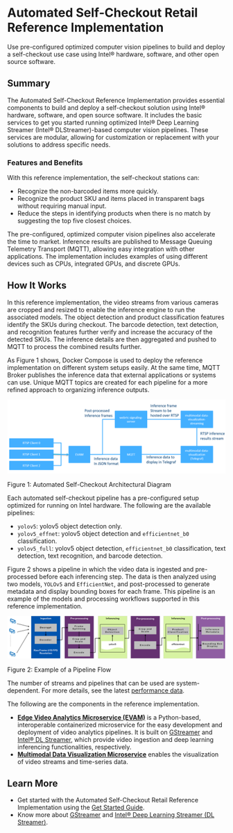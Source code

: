 # Automated Self-Checkout Retail Reference Implementation

Use pre-configured optimized computer vision pipelines to build and deploy a self-checkout use case using Intel® hardware, software, and other open source software.

## Summary

The Automated Self-Checkout Reference Implementation provides essential components to build and deploy a self-checkout solution using Intel® hardware, software, and open source software. It includes the basic services to get you started running optimized Intel® Deep Learning Streamer (Intel® DLStreamer)-based computer vision pipelines. These services are modular, allowing for customization or replacement with your solutions to address specific needs.

### Features and Benefits

With this reference implementation, the self-checkout stations can:

* Recognize the non-barcoded items more quickly.
* Recognize the product SKU and items placed in transparent bags without requiring manual input.
* Reduce the steps in identifying products when there is no match by suggesting the top five closest choices. 

The pre-configured, optimized computer vision pipelines also accelerate the time to market. Inference results are published to Message Queuing Telemetry Transport (MQTT), allowing easy integration with other applications. The implementation includes examples of using different devices such as CPUs, integrated GPUs, and discrete GPUs.

## How It Works

In this reference implementation, the video streams from various cameras are cropped and resized to enable the inference engine to run the associated models. The object detection and product classification features identify the SKUs during checkout. The barcode detection, text detection, and recognition features further verify and increase the accuracy of the detected SKUs. The inference details are then aggregated and pushed to  MQTT to process the combined results further.

As Figure 1 shows, Docker Compose is used to deploy the reference implementation on different system setups easily. At the same time, MQTT Broker publishes the inference data that external applications or systems can use. Unique MQTT topics are created for each pipeline for a more refined approach to organizing inference outputs.

![A simple architectural diagram for Automated Self-checkout](images/automated-selfcheckout-arch-diagram.png)

Figure 1: Automated Self-Checkout Architectural Diagram

Each automated self-checkout pipeline has a pre-configured setup optimized for running on Intel hardware. The following are the available pipelines: 

*   ``yolov5``: yolov5 object detection only.
*   ``yolov5_effnet``: yolov5 object detection and ``efficientnet_b0`` classification.
*   ``yolov5_full``: yolov5 object detection, ``efficientnet_b0`` classification, text detection, text recognition, and barcode detection.


Figure 2 shows a pipeline in which the video data is ingested and pre-processed before each inferencing step. The data is then analyzed using two models, ``YOLOv5`` and ``EfficientNet``, and post-processed to generate metadata and display bounding boxes for each frame. This pipeline is an example of the models and processing workflows supported in this reference implementation.

![A pipeline flow](images/pipeline-example.png)

Figure 2: Example of a Pipeline Flow

The number of streams and pipelines that can be used are system-dependent. For more details, see the latest [performance data](https://www.intel.com/content/www/us/en/developer/topic-technology/edge-5g/tools/automated-self-checkout-benchmark-results.html). 

The following are the components in the reference implementation.

* <a href="https://edgeservicescatalog.intel.com/details/?microserviceType=recipe&microserviceNameForUrl=edge-video-analytics-microservice">**Edge Video Analytics Microservice (EVAM)**</a> is a Python-based, interoperable containerized microservice for the easy development and deployment of video analytics pipelines. It is built on [GStreamer](https://gstreamer.freedesktop.org/documentation/) and [Intel® DL Streamer](https://dlstreamer.github.io/), which provide video ingestion and deep learning inferencing functionalities, respectively.
* <a href="https://edgeservicescatalog.intel.com/details/?microserviceType=container&microserviceNameForUrl=multimodal-data-visualization">**Multimodal Data Visualization Microservice**</a> enables the visualization of video streams and time-series data.


## Learn More

- Get started with the Automated Self-Checkout Retail Reference Implementation using the [Get Started Guide](Get-Started-Guide.md).
- Know more about [GStreamer](https://gstreamer.freedesktop.org/documentation/) and [Intel® Deep Learning Streamer (DL Streamer)](https://dlstreamer.github.io/).

